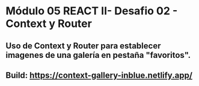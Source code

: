 # Módulo 05 REACT II- Desafio 02 - Context y Router
## Uso de Context y Router para establecer imagenes de una galería en pestaña "favoritos".
## Build: https://context-gallery-inblue.netlify.app/
